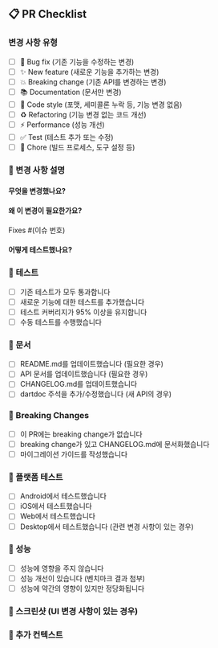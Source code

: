 ## 📋 PR Checklist

### 변경 사항 유형
- [ ] 🐛 Bug fix (기존 기능을 수정하는 변경)
- [ ] ✨ New feature (새로운 기능을 추가하는 변경)
- [ ] 💥 Breaking change (기존 API를 변경하는 변경)
- [ ] 📚 Documentation (문서만 변경)
- [ ] 🎨 Code style (포맷, 세미콜론 누락 등, 기능 변경 없음)
- [ ] ♻️ Refactoring (기능 변경 없는 코드 개선)
- [ ] ⚡ Performance (성능 개선)
- [ ] ✅ Test (테스트 추가 또는 수정)
- [ ] 🔧 Chore (빌드 프로세스, 도구 설정 등)

### 📝 변경 사항 설명

#### 무엇을 변경했나요?
<!-- 변경 사항을 명확하게 설명해주세요 -->

#### 왜 이 변경이 필요한가요?
<!-- 이슈 링크나 변경의 동기를 설명해주세요 -->
Fixes #(이슈 번호)

#### 어떻게 테스트했나요?
<!-- 변경 사항이 올바르게 작동하는지 확인한 방법을 설명해주세요 -->

### 🧪 테스트

- [ ] 기존 테스트가 모두 통과합니다
- [ ] 새로운 기능에 대한 테스트를 추가했습니다
- [ ] 테스트 커버리지가 95% 이상을 유지합니다
- [ ] 수동 테스트를 수행했습니다

### 📖 문서

- [ ] README.md를 업데이트했습니다 (필요한 경우)
- [ ] API 문서를 업데이트했습니다 (필요한 경우)
- [ ] CHANGELOG.md를 업데이트했습니다
- [ ] dartdoc 주석을 추가/수정했습니다 (새 API의 경우)

### 🔄 Breaking Changes

- [ ] 이 PR에는 breaking change가 없습니다
- [ ] breaking change가 있고 CHANGELOG.md에 문서화했습니다
- [ ] 마이그레이션 가이드를 작성했습니다

### 📱 플랫폼 테스트

- [ ] Android에서 테스트했습니다
- [ ] iOS에서 테스트했습니다  
- [ ] Web에서 테스트했습니다
- [ ] Desktop에서 테스트했습니다 (관련 변경 사항이 있는 경우)

### 🎯 성능

- [ ] 성능에 영향을 주지 않습니다
- [ ] 성능 개선이 있습니다 (벤치마크 결과 첨부)
- [ ] 성능에 약간의 영향이 있지만 정당화됩니다

### 📸 스크린샷 (UI 변경 사항이 있는 경우)

<!-- 변경 전후 스크린샷을 첨부해주세요 -->

### 💬 추가 컨텍스트

<!-- 리뷰어가 알아야 할 추가 정보가 있다면 여기에 작성해주세요 -->
